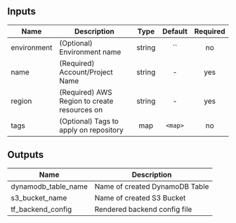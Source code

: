 ## Inputs

| Name | Description | Type | Default | Required |
|------|-------------|:----:|:-----:|:-----:|
| environment | (Optional) Environment name | string | `` | no |
| name | (Required) Account/Project Name | string | - | yes |
| region | (Required) AWS Region to create resources on | string | - | yes |
| tags | (Optional) Tags to apply on repository | map | `<map>` | no |

## Outputs

| Name | Description |
|------|-------------|
| dynamodb_table_name | Name of created DynamoDB Table |
| s3_bucket_name | Name of created S3 Bucket |
| tf_backend_config | Rendered backend config file |

